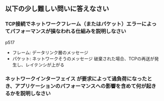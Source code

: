 ## 以下の少し難しい問いに答えなさい
### TCP接続でネットワークフレーム（またはパケット）エラーによってパフォーマンスが損なわれる仕組みを説明しなさい
p517
- フレーム: データリンク層のメッセージ
- パケット: ネットワークそうのメッセージ
破棄された場合、TCPの再送が発生し、レイテンシが上がる

### ネットワークインターフェイス が要求によって過負荷になったとき、アプリケーションのパフォーマンスへの影響を含めて何が起きるかを説明しなさい